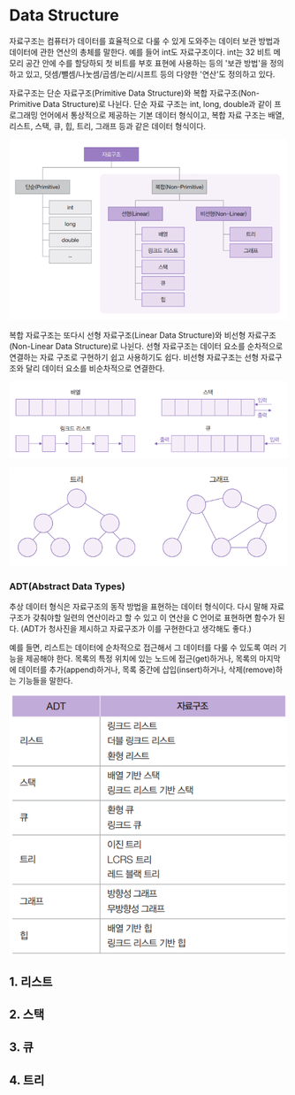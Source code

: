 # Data Structure
자료구조는 컴퓨터가 데이터를 효율적으로 다룰 수 있게 도와주는 데이터 보관 방법과 데이터에 관한 연산의 총체를 말한다. 예를 들어 int도 자료구조이다. int는 32 비트 메모리 공간 안에 수를 할당하되 첫 비트를 부호 표현에 사용하는 등의 '보관 방법'을 정의하고 있고, 덧셈/뺄셈/나눗셈/곱셈/논리/시프트 등의 다양한 '연산'도 정의하고 있다.

자료구조는 단순 자료구조(Primitive Data Structure)와 복합 자료구조(Non-Primitive Data Structure)로 나뉜다. 단순 자료 구조는 int, long, double과 같이 프로그래밍 언어에서 통상적으로 제공하는 기본 데이터 형식이고, 복합 자료 구조는 배열, 리스트, 스택, 큐, 힙, 트리, 그래프 등과 같은 데이터 형식이다.

![img.png](img.png)

복합 자료구조는 또다시 선형 자료구조(Linear Data Structure)와 비선형 자료구조(Non-Linear Data Structure)로 나뉜다. 선형 자료구조는 데이터 요소를 순차적으로 연결하는 자료 구조로 구현하기 쉽고 사용하기도 쉽다. 비선형 자료구조는 선형 자료구조와 달리 데이터 요소를 비순차적으로 연결한다. 

![img_1.png](img_1.png)

![img_2.png](img_2.png)

### ADT(Abstract Data Types) 
추상 데이터 형식은 자료구조의 동작 방법을 표현하는 데이터 형식이다. 다시 말해 자료구조가 갖춰야할 일련의 연산이라고 할 수 있고 이 연산을 C 언어로 표현하면 함수가 된다. (ADT가 청사진을 제시하고 자료구조가 이를 구현한다고 생각해도 좋다.)

예를 들면, 리스트는 데이터에 순차적으로 접근해서 그 데이터를 다룰 수 있도록 여러 기능을 제공해야 한다. 목록의 특정 위치에 있는 노드에 접근(get)하거나, 목록의 마지막에 데이터를 추가(append)하거나, 목록 중간에 삽입(insert)하거나, 삭제(remove)하는 기능들을 말한다.

![img_3.png](img_3.png)

## 1. 리스트

## 2. 스택

## 3. 큐

## 4. 트리